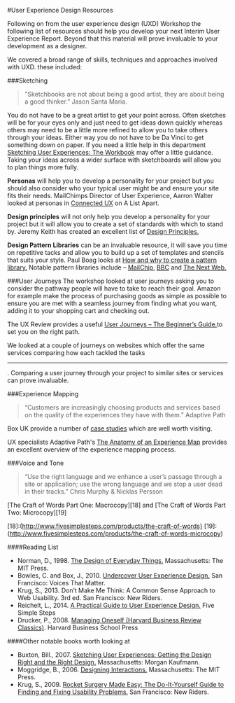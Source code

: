 #User Experience Design Resources

Following on from the  user experience design (UXD) Workshop the following list of resources should help you develop your next Interim User Experience Report. Beyond that this material will prove invaluable to your development as a designer.

We covered a broad range of skills, techniques and approaches involved with UXD. these included:

###Sketching
> "Sketchbooks are not about being a good artist, they are 
> about being a good thinker.”  Jason Santa Maria.

You do not have to be a great artist to get your point across. Often sketches will be for your eyes only and just need to get ideas down quickly whereas others may need to be a little more refined to allow you to take others through your ideas. Either way you do not have to be Da Vinci to get something down on paper. If you need a little help in this department [Sketching User Experiences: The Workbook][8] may offer a little guidance. Taking your ideas across a wider surface with sketchboards will allow you to plan things more fully.

**Personas** will help you to develop a personality for your project but you should also consider who your typical user might be and ensure your site fits their needs. MailChimps Director of User Experience, Aarron Walter looked at personas in [Connected UX][9] on A List Apart.

**Design principles** will not only help you develop a personality for your project but it will allow you to create a set of standards with which to stand by. Jeremy Keith has created an excellent list of [Design Principles.][10]

**Design Pattern Libraries** can be an invaluable resource, it will save you time on repetitive tacks and allow you to build up a set of templates and stencils that suits your style. Paul Boag looks at [How and why to create a pattern library.][11] Notable pattern libraries include – [MailChip][12], [BBC][13] and [The Next Web.][14]

[8]:(http://www.amazon.co.uk/gp/product/0123819598/ref=as_li_ss_tl?ie=UTF8&camp=1634&creative=19450&creativeASIN=0123819598&linkCode=as2&tag=eleventhirty-21)
[9]:(http://alistapart.com/article/connected-ux)
[10]:(http://principles.adactio.com)
[11]:(http://boagworld.com/design/pattern-library)
[12]:(http://ux.mailchimp.com/patterns)
[13]:(http://www.bbc.co.uk/gel)
[14]:(http://styleguide.thenextweb.com)

###User Journeys
The workshop looked at user journeys asking you to consider the pathway people will have to take to reach their goal. Amazon for example make the process of purchasing goods as simple as possible to ensure you are met with a seamless journey from finding what you want, adding it to your shopping cart and checking out. 

The UX Review provides a useful [User Journeys – The Beginner’s Guide.][20]to set you on the right path.

We looked at a couple of journeys on websites which offer the same services comparing how each tackled the tasks


----------


. Comparing a user journey through your project to similar sites or services can prove invaluable. 

[20]:(http://theuxreview.co.uk/user-journeys-beginners-guide)

###Experience Mapping

>“Customers are increasingly choosing products and services based on the quality of the experiences they have with them.” Adaptive Path

Box UK provide a number of [case studies][16] which are well worth visiting.

UX specialists Adaptive Path's [The Anatomy of an Experience Map][17] provides an excellent overview of the experience mapping process.

[15]:(http://www.adaptivepath.com)
[16]:(http://www.boxuk.com/case-studies)
[17]:(http://www.adaptivepath.com/ideas/the-anatomy-of-an-experience-map)

###Voice and Tone

>“Use the right language and we enhance a user’s passage through a site or application; use the wrong language and we stop a user dead in their tracks.” Chris Murphy & Nicklas Persson

[The Craft of Words Part One: Macrocopy][18] and [The Craft of Words Part Two: Microcopy][19]

[18]:(http://www.fivesimplesteps.com/products/the-craft-of-words}
[19]:(http://www.fivesimplesteps.com/products/the-craft-of-words-microcopy)

####Reading List
- Norman, D., 1998. [The Design of Everyday Things.][1] Massachusetts: The MIT Press.
- Bowles, C. and Box, J., 2010. [Undercover User Experience Design.][2] San Francisco: Voices That Matter.
- Krug, S., 2013. Don’t Make Me Think: A Common Sense Approach to Web Usability. 3rd ed. San Francisco: New Riders.
- Reichelt, L., 2014. [A Practical Guide to User Experience Design.][3] Five Simple Steps
- Drucker, P., 2008. [Managing Oneself (Harvard Business Review Classics)][4]. Harvard Business School Press

####Other notable books worth looking at
- Buxton, Bill., 2007. [Sketching User Experiences: Getting the Design Right and the Right Design.][5] Massachusetts: Morgan Kaufmann.
- Moggridge, B., 2006. [Designing Interactions.][6] Massachusetts: The MIT Press.
- Krug, S., 2009. [Rocket Surgery Made Easy: The Do-It-Yourself Guide to Finding and Fixing Usability Problems.][7] San Francisco: New Riders.


[1]:(http://www.amazon.co.uk/gp/product/0262525674/ref=as_li_ss_tl?ie=UTF8&camp=1634&creative=19450&creativeASIN=0262525674&linkCode=as2&tag=eleventhirty-21)
[2]:(http://www.amazon.co.uk/gp/product/0321719905/ref=as_li_ss_tl?ie=UTF8&camp=1634&creative=19450&creativeASIN=0321719905&linkCode=as2&tag=eleventhirty-21)
[3]:(http://www.fivesimplesteps.com/products/strategic-ux)
[4]:(http://www.amazon.co.uk/gp/product/142212312X/ref=as_li_ss_tl?ie=UTF8&camp=1634&creative=19450&creativeASIN=142212312X&linkCode=as2&tag=eleventhirty-21)
[5]:(http://www.amazon.co.uk/gp/product/0123740371/ref=as_li_ss_tl?ie=UTF8&camp=1634&creative=19450&creativeASIN=0123740371&linkCode=as2&tag=eleventhirty-21)
[6]:(http://www.amazon.co.uk/gp/product/0262134748/ref=as_li_ss_tl?ie=UTF8&camp=1634&creative=19450&creativeASIN=0262134748&linkCode=as2&tag=eleventhirty-21)
[7]:(http://www.amazon.co.uk/gp/product/0321657292/ref=as_li_ss_tl?ie=UTF8&camp=1634&creative=19450&creativeASIN=0321657292&linkCode=as2&tag=eleventhirty-21)